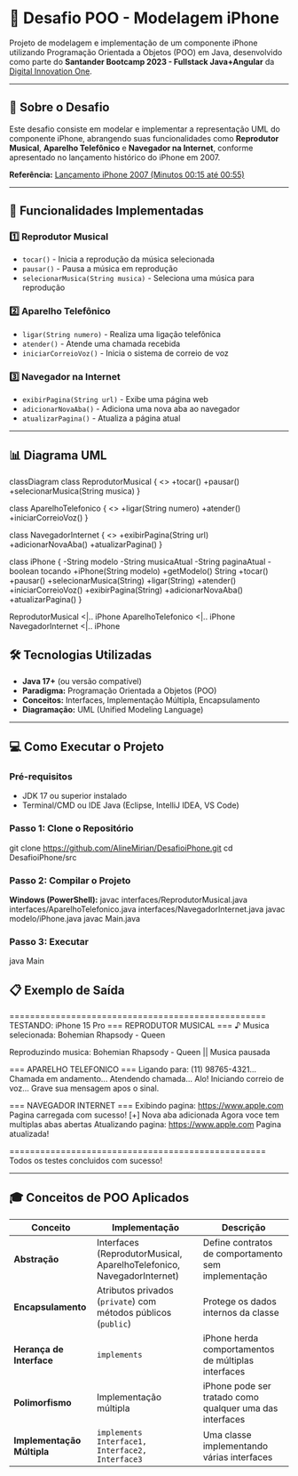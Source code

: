 # 📱 Desafio POO - Modelagem iPhone

Projeto de modelagem e implementação de um componente iPhone utilizando Programação Orientada a Objetos (POO) em Java, desenvolvido como parte do **Santander Bootcamp 2023 - Fullstack Java+Angular** da [Digital Innovation One](https://www.dio.me/).

---

## 🎯 Sobre o Desafio

Este desafio consiste em modelar e implementar a representação UML do componente iPhone, abrangendo suas funcionalidades como **Reprodutor Musical**, **Aparelho Telefônico** e **Navegador na Internet**, conforme apresentado no lançamento histórico do iPhone em 2007.

**Referência:** [Lançamento iPhone 2007 (Minutos 00:15 até 00:55)](https://www.youtube.com/watch?v=9ou608QQRq8)

---

## 🚀 Funcionalidades Implementadas

### 1️⃣ Reprodutor Musical
- `tocar()` - Inicia a reprodução da música selecionada
- `pausar()` - Pausa a música em reprodução
- `selecionarMusica(String musica)` - Seleciona uma música para reprodução

### 2️⃣ Aparelho Telefônico
- `ligar(String numero)` - Realiza uma ligação telefônica
- `atender()` - Atende uma chamada recebida
- `iniciarCorreioVoz()` - Inicia o sistema de correio de voz

### 3️⃣ Navegador na Internet
- `exibirPagina(String url)` - Exibe uma página web
- `adicionarNovaAba()` - Adiciona uma nova aba ao navegador
- `atualizarPagina()` - Atualiza a página atual

---

## 📊 Diagrama UML

classDiagram
class ReprodutorMusical {
<<interface>>
+tocar()
+pausar()
+selecionarMusica(String musica)
}

class AparelhoTelefonico {
    <<interface>>
    +ligar(String numero)
    +atender()
    +iniciarCorreioVoz()
}

class NavegadorInternet {
    <<interface>>
    +exibirPagina(String url)
    +adicionarNovaAba()
    +atualizarPagina()
}

class iPhone {
    -String modelo
    -String musicaAtual
    -String paginaAtual
    -boolean tocando
    +iPhone(String modelo)
    +getModelo() String
    +tocar()
    +pausar()
    +selecionarMusica(String)
    +ligar(String)
    +atender()
    +iniciarCorreioVoz()
    +exibirPagina(String)
    +adicionarNovaAba()
    +atualizarPagina()
}

ReprodutorMusical <|.. iPhone
AparelhoTelefonico <|.. iPhone
NavegadorInternet <|.. iPhone

## 🛠️ Tecnologias Utilizadas

- **Java 17+** (ou versão compatível)
- **Paradigma:** Programação Orientada a Objetos (POO)
- **Conceitos:** Interfaces, Implementação Múltipla, Encapsulamento
- **Diagramação:** UML (Unified Modeling Language)

---

## 💻 Como Executar o Projeto

### Pré-requisitos

- JDK 17 ou superior instalado
- Terminal/CMD ou IDE Java (Eclipse, IntelliJ IDEA, VS Code)

### Passo 1: Clone o Repositório

git clone https://github.com/AlineMirian/DesafioiPhone.git
cd DesafioiPhone/src


### Passo 2: Compilar o Projeto

**Windows (PowerShell):**
javac interfaces/ReprodutorMusical.java interfaces/AparelhoTelefonico.java interfaces/NavegadorInternet.java
javac modelo/iPhone.java
javac Main.java


### Passo 3: Executar

java Main

## 📋 Exemplo de Saída

==================================================
TESTANDO: iPhone 15 Pro
=== REPRODUTOR MUSICAL ===
♪ Musica selecionada: Bohemian Rhapsody - Queen

Reproduzindo musica: Bohemian Rhapsody - Queen
|| Musica pausada

=== APARELHO TELEFONICO ===
Ligando para: (11) 98765-4321...
Chamada em andamento...
Atendendo chamada...
Alo!
Iniciando correio de voz...
Grave sua mensagem apos o sinal.

=== NAVEGADOR INTERNET ===
Exibindo pagina: https://www.apple.com
Pagina carregada com sucesso!
[+] Nova aba adicionada
Agora voce tem multiplas abas abertas
Atualizando pagina: https://www.apple.com
Pagina atualizada!

==================================================
Todos os testes concluidos com sucesso!


---

## 🎓 Conceitos de POO Aplicados

| Conceito | Implementação | Descrição |
|----------|---------------|-----------|
| **Abstração** | Interfaces (ReprodutorMusical, AparelhoTelefonico, NavegadorInternet) | Define contratos de comportamento sem implementação |
| **Encapsulamento** | Atributos privados (`private`) com métodos públicos (`public`) | Protege os dados internos da classe |
| **Herança de Interface** | `implements` | iPhone herda comportamentos de múltiplas interfaces |
| **Polimorfismo** | Implementação múltipla | iPhone pode ser tratado como qualquer uma das interfaces |
| **Implementação Múltipla** | `implements Interface1, Interface2, Interface3` | Uma classe implementando várias interfaces |


